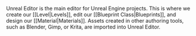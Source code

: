 Unreal Editor is the main editor for Unreal Engine projects.
This is where we create our [[Level|Levels]], edit our [[Blueprint Class|Blueprints]], and design our [[Material|Materials]].
Assets created in other authoring tools, such as Blender, Gimp, or Krita, are imported into Unreal Editor.

